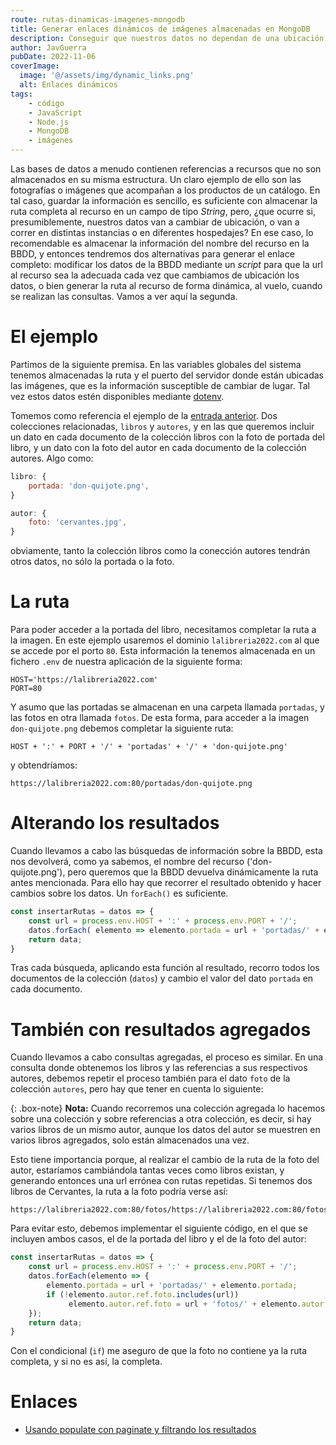 ```yaml
---
route: rutas-dinamicas-imagenes-mongodb
title: Generar enlaces dinámicos de imágenes almacenadas en MongoDB
description: Conseguir que nuestros datos no dependan de una ubicación estática
author: JavGuerra
pubDate: 2022-11-06
coverImage:
  image: '@/assets/img/dynamic_links.png'
  alt: Enlaces dinámicos
tags:
    - código
    - JavaScript
    - Node.js
    - MongoDB
    - imágenes
---
```

Las bases de datos a menudo contienen referencias a recursos que no son almacenados en su misma estructura. Un claro ejemplo de ello son las fotografías o imágenes que acompañan a los productos de un catálogo. En tal caso, guardar la información es sencillo, es suficiente con almacenar la ruta completa al recurso en un campo de tipo _String_, pero, ¿que ocurre si, presumiblemente, nuestros datos van a cambiar de ubicación, o van a correr en distintas instancias o en diferentes hospedajes? En ese caso, lo recomendable es almacenar la información del nombre del recurso en la BBDD, y entonces tendremos dos alternativas para generar el enlace completo: modificar los datos de la BBDD mediante un _script_ para que la url al recurso sea la adecuada cada vez que cambiamos de ubicación los datos, o bien generar la ruta al recurso de forma dinámica, al vuelo, cuando se realizan las consultas. Vamos a ver aquí la segunda.

# El ejemplo

Partimos de la siguiente premisa. En las variables globales del sistema tenemos almacenadas la ruta y el puerto del servidor donde están ubicadas las imágenes, que es la información susceptible de cambiar de lugar. Tal vez estos datos estén disponibles mediante [dotenv](https://www.npmjs.com/package/dotenv).

Tomemos como referencia el ejemplo de la [entrada anterior](/blog/populate-paginate-fitrado). Dos colecciones relacionadas, `libros` y `autores`, y en las que queremos incluir un dato en cada documento de la colección libros con la foto de portada del libro, y un dato con la foto del autor en cada documento de la colección autores. Algo como:

```javascript
libro: {
    portada: 'don-quijote.png',
}

autor: {
    foto: 'cervantes.jpg',
}
```
obviamente, tanto la colección libros como la conección autores tendrán otros datos, no sólo la portada o la foto.

# La ruta

Para poder acceder a la portada del libro, necesitamos completar la ruta a la imagen. En este ejemplo usaremos el dominio `lalibreria2022.com` al que se accede por el porto `80`. Esta información la tenemos almacenada en un fichero `.env` de nuestra aplicación de la siguiente forma:

```text
HOST='https://lalibreria2022.com'
PORT=80
```
Y asumo que las portadas se almacenan en una carpeta llamada `portadas`, y las fotos en otra llamada `fotos`. 
De esta forma, para acceder a la imagen `don-quijote.png` debemos completar la siguiente ruta:

```text
HOST + ':' + PORT + '/' + 'portadas' + '/' + 'don-quijote.png'
```
y obtendríamos:

```text
https://lalibreria2022.com:80/portadas/don-quijote.png
```

# Alterando los resultados

Cuando llevamos a cabo las búsquedas de información sobre la BBDD, esta nos devolverá, como ya sabemos, el nombre del recurso ('don-quijote.png'), pero queremos que la BBDD devuelva dinámicamente la ruta antes mencionada. Para ello hay que recorrer el resultado obtenido y hacer cambios sobre los datos. Un `forEach()` es suficiente.

```javascript
const insertarRutas = datos => {
    const url = process.env.HOST + ':' + process.env.PORT + '/';
    datos.forEach( elemento => elemento.portada = url + 'portadas/' + elemento.portada );
    return data;
}
```
Tras cada búsqueda, aplicando esta función al resultado, recorro todos los documentos de la colección (`datos`) y cambio el valor del dato `portada` en cada documento.

# También con resultados agregados

Cuando llevamos a cabo consultas agregadas, el proceso es similar. En una consulta donde obtenemos los libros y las referencias a sus respectivos autores, debemos repetir el proceso también para el dato `foto` de la colección `autores`, pero hay que tener en cuenta lo siguiente:

{: .box-note}
**Nota:** Cuando recorremos una colección agregada lo hacemos sobre una colección y sobre referencias a otra colección, es decir, si hay varios libros de un mismo autor, aunque los datos del autor se muestren en varios libros agregados, solo están almacenados una vez.

Esto tiene importancia porque, al realizar el cambio de la ruta de la foto del autor, estaríamos cambiándola tantas veces como libros existan, y generando entonces una url errónea con rutas repetidas. Si tenemos dos libros de Cervantes, la ruta a la foto podría verse así:

``` text
https://lalibreria2022.com:80/fotos/https://lalibreria2022.com:80/fotos/cervantes.jpg
```
Para evitar esto, debemos implementar el siguiente código, en el que se incluyen ambos casos, el de la portada del libro y el de la foto del autor:

```javascript
const insertarRutas = datos => {
    const url = process.env.HOST + ':' + process.env.PORT + '/';
    datos.forEach(elemento => {
        elemento.portada = url + 'portadas/' + elemento.portada;
        if (!elemento.autor.ref.foto.includes(url)) 
             elemento.autor.ref.foto = url + 'fotos/' + elemento.autor.ref.foto;
    });
    return data;
}
```
Con el condicional (`if`) me aseguro de que la foto no contiene ya la ruta completa, y si no es así, la completa.

# Enlaces

* [Usando populate con paginate y filtrando los resultados](/blog/populate-paginate-fitrado)  